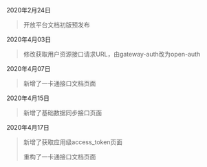
2020年2月24日

> 开放平台文档初版预发布

2020年4月03日

> 修改获取用户资源接口请求URL，由gateway-auth改为open-auth

2020年4月07日

> 新增了一卡通接口文档页面

2020年4月15日

> 新增了基础数据同步接口页面


2020年4月17日

> 新增了获取应用级access_token页面
>
> 重构了一卡通接口文档页面